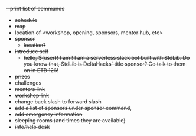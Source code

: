 ~~- ~~print list of commands~~~~
- ~~schedule~~
- ~~map~~
- ~~location of <workshop, opening, sponsors, mentor hub, etc>~~
- ~~sponsor~~
    + ~~location?~~
- ~~introduce self~~
    + ~~hello, ${user}! I am <slack bot name>! I am a serverless slack bot built with StdLib. Do you know that, StdLib is DeltaHacks' title sponsor? Go talk to them on in ETB 126!~~
- ~~prizes~~
- ~~challenges~~
- ~~mentors link~~
- ~~workshop link~~
- ~~change back slash to forward slash~~
- ~~add a list of sponsors under sponsor command~~,
- ~~add emergency information~~
- ~~sleeping rooms (and times they are available)~~
- ~~info/help desk~~